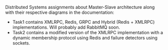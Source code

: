 Distributed Systems assignments about Master-Slave architecture along with their respective diagrams in the documentation:
- Task1 contains XMLRPC, Redis, GRPC and Hybrid (Redis + XMLRPC) implementations. Will probably add RabbitMQ soon.
- Task2 contains a modified version of the XMLRPC implementation with a dynamic membership protocol using Redis and failure detectors using sockets.